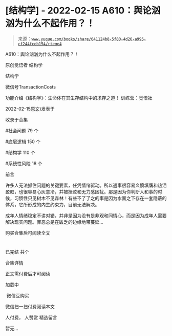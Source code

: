 # [结构学] - 2022-02-15 A610：舆论汹汹为什么不起作用？！

> 来源：[`www.yuque.com/books/share/641124b8-5f80-4d26-a995-cf244fceb154/rteqe4`](https://www.yuque.com/books/share/641124b8-5f80-4d26-a995-cf244fceb154/rteqe4)



A610：舆论汹汹为什么不起作用？！ 

原创觉悟者 结构学 

结构学 

微信号TransactionCosts 

功能介绍《结构学》：生命体在其生存结构中的求存之道！ 训练营：觉悟社 

2022-02-15[原文](https://mp.weixin.qq.com/s?__biz=MzIzMDYwOTM0Mg==&mid=2247487017&idx=1&sn=15141e99a4d301e876545d4c7fdaac94&chksm=e8b196f8dfc61feee1de6b14ce74c2cf712b6d598a09c505a42b7b970267c3100769960def05#rd))发表于 

收录于合集 

#社会问题 79 个 

#底层逻辑 150 个 

#结构学 110 个 

#系统性风险 18 个 

前言 

许多人无法抓住问题的关键要素，任凭情绪驱动。所以遇事很容易义愤填膺和热泪盈眶，也很容易心灰意冷，并被挫败和无力感困扰。那是因为你判断人和事的时候，习惯性只见树木不见森林！有些不了了之的事是因为水面之下存在一套隐蔽的体系，它所形成的内生约束力，目前无法解决。 

成年人情绪稳定不讲对错，并非是因为没有是非观和同情心，而是因为成年人需要解决现实问题。罪恶总是在匮乏的边缘地带蔓延… 

购买合集后可阅读全文 

# 

已完结 共个 

合集详情 

正文需付费后才可阅读 

加载中 

 微信豆购买 

微信扫一扫付费阅读本文 

人付费， 人赞赏 <ne-h3 id="Thfqp" data-lake-id="Thfqp"><ne-heading-ext><ne-heading-anchor></ne-heading-anchor><ne-heading-fold></ne-heading-fold></ne-heading-ext><ne-heading-content>精选留言</ne-heading-content></ne-h3> 

暂无...